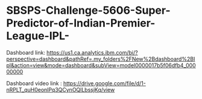 # SBSPS-Challenge-5606-Super-Predictor-of-Indian-Premier-League-IPL-
Dashboard link: https://us1.ca.analytics.ibm.com/bi/?perspective=dashboard&pathRef=.my_folders%2FNew%2Bdashboard%2BIpl&action=view&mode=dashboard&subView=model0000017b5f06dfb4_00000000

Dashboard video link : https://drive.google.com/file/d/1-nRPLT_quH0eonlPq3QCynOQlLbssjKq/view
